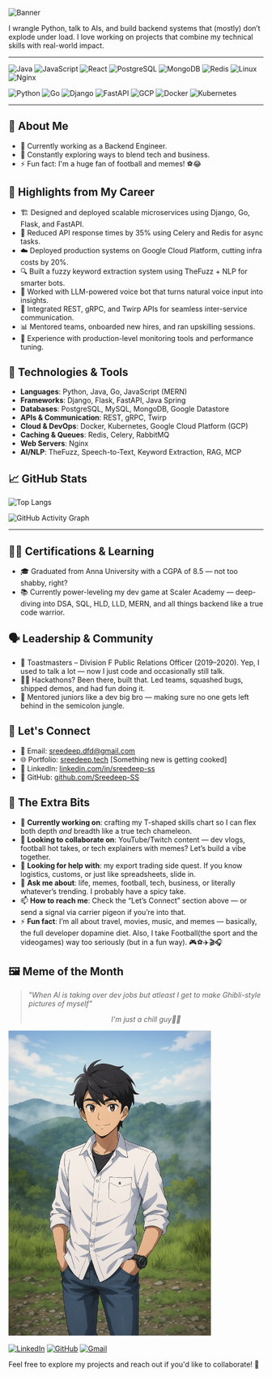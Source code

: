 ![Banner](https://capsule-render.vercel.app/api?type=waving&color=0:5B247A,100:1B1B1B&height=200&section=header&text=Hi%20there,%20I'm%20Sreedeep%20👋&fontColor=ffffff&fontSize=40&fontAlignY=35)

I wrangle Python, talk to AIs, and build backend systems that (mostly) don’t explode under load. I love working on projects that combine my technical skills with real-world impact.

---

![Java](https://img.shields.io/badge/Java-007396?style=for-the-badge&logo=java&logoColor=white)
![JavaScript](https://img.shields.io/badge/JavaScript-F7DF1E?style=for-the-badge&logo=javascript&logoColor=black)
![React](https://img.shields.io/badge/React-20232A?style=for-the-badge&logo=react&logoColor=61DAFB)
![PostgreSQL](https://img.shields.io/badge/PostgreSQL-4169E1?style=for-the-badge&logo=postgresql&logoColor=white)
![MongoDB](https://img.shields.io/badge/MongoDB-4EA94B?style=for-the-badge&logo=mongodb&logoColor=white)
![Redis](https://img.shields.io/badge/Redis-DC382D?style=for-the-badge&logo=redis&logoColor=white)
![Linux](https://img.shields.io/badge/Linux-FCC624?style=for-the-badge&logo=linux&logoColor=black)
![Nginx](https://img.shields.io/badge/Nginx-009639?style=for-the-badge&logo=nginx&logoColor=white)

![Python](https://img.shields.io/badge/Python-3670A0?style=for-the-badge&logo=python&logoColor=white)
![Go](https://img.shields.io/badge/Go-00ADD8?style=for-the-badge&logo=go&logoColor=white)
![Django](https://img.shields.io/badge/Django-092E20?style=for-the-badge&logo=django&logoColor=white)
![FastAPI](https://img.shields.io/badge/FastAPI-009688?style=for-the-badge&logo=fastapi&logoColor=white)
![GCP](https://img.shields.io/badge/GCP-4285F4?style=for-the-badge&logo=googlecloud&logoColor=white)
![Docker](https://img.shields.io/badge/Docker-2496ED?style=for-the-badge&logo=docker&logoColor=white)
![Kubernetes](https://img.shields.io/badge/Kubernetes-326CE5?style=for-the-badge&logo=kubernetes&logoColor=white)

---

## 🚀 About Me
- 💼 Currently working as a Backend Engineer.
- 🌱 Constantly exploring ways to blend tech and business.
- ⚡ Fun fact: I'm a huge fan of football and memes! ⚽😂

## 🧠 Highlights from My Career
- 🏗️ Designed and deployed scalable microservices using Django, Go, Flask, and FastAPI.
- 🔄 Reduced API response times by 35% using Celery and Redis for async tasks.
- ☁️ Deployed production systems on Google Cloud Platform, cutting infra costs by 20%.
- 🔍 Built a fuzzy keyword extraction system using TheFuzz + NLP for smarter bots.
- 🧠 Worked with LLM-powered voice bot that turns natural voice input into insights.
- 💬 Integrated REST, gRPC, and Twirp APIs for seamless inter-service communication.
- 📊 Mentored teams, onboarded new hires, and ran upskilling sessions.
- 🧪 Experience with production-level monitoring tools and performance tuning.

## 🧰 Technologies & Tools
- **Languages**: Python, Java, Go, JavaScript (MERN)
- **Frameworks**: Django, Flask, FastAPI, Java Spring
- **Databases**: PostgreSQL, MySQL, MongoDB, Google Datastore
- **APIs & Communication**: REST, gRPC, Twirp
- **Cloud & DevOps**: Docker, Kubernetes, Google Cloud Platform (GCP)
- **Caching & Queues**: Redis, Celery, RabbitMQ
- **Web Servers**: Nginx
- **AI/NLP**: TheFuzz, Speech-to-Text, Keyword Extraction, RAG, MCP


## 📈 GitHub Stats
<!--
![Sreedeep's GitHub Stats](https://github-readme-stats.vercel.app/api?username=Sreedeep-SS&show_icons=true&theme=tokyonight) -->

![Top Langs](https://github-readme-stats.vercel.app/api/top-langs/?username=Sreedeep-SS&layout=compact&theme=tokyonight)

![GitHub Activity Graph](https://github-readme-activity-graph.vercel.app/graph?username=Sreedeep-SS&theme=github-compact)

---

## 🧑‍🏫 Certifications & Learning
- 🎓 Graduated from Anna University with a CGPA of 8.5 — not too shabby, right?
- 📚 Currently power-leveling my dev game at Scaler Academy — deep-diving into DSA, SQL, HLD, LLD, MERN, and all things backend like a true code warrior.

## 🗣️ Leadership & Community
- 📣 Toastmasters – Division F Public Relations Officer (2019–2020). Yep, I used to talk a lot — now I just code and occasionally still talk.
- 🧑‍💻 Hackathons? Been there, built that. Led teams, squashed bugs, shipped demos, and had fun doing it.
- 🚀 Mentored juniors like a dev big bro — making sure no one gets left behind in the semicolon jungle.

## 🤝 Let's Connect
- 📧 Email: sreedeep.dfd@gmail.com
- 🌐 Portfolio: [sreedeep.tech](https://sreedeep.tech) [Something new is getting cooked]
- 🔗 LinkedIn: [linkedin.com/in/sreedeep-ss](https://linkedin.com/in/sreedeep-ss)
- 🐙 GitHub: [github.com/Sreedeep-SS](https://github.com/Sreedeep-SS)

## 🎯 The Extra Bits

- 🔭 **Currently working on**: crafting my T-shaped skills chart so I can flex both depth *and* breadth like a true tech chameleon.
- 👯 **Looking to collaborate on**: YouTube/Twitch content — dev vlogs, football hot takes, or tech explainers with memes? Let’s build a vibe together.
- 🤔 **Looking for help with**: my export trading side quest. If you know logistics, customs, or just like spreadsheets, slide in.
- 💬 **Ask me about**: life, memes, football, tech, business, or literally whatever’s trending. I probably have a spicy take.
- 📫 **How to reach me**: Check the “Let’s Connect” section above — or send a signal via carrier pigeon if you’re into that.
- ⚡ **Fun fact**: I’m all about travel, movies, music, and memes — basically, the full developer dopamine diet. Also, I take Football(the sport and the videogames) way too seriously (but in a fun way). 🎮⚽✈️🎬🎧

## 🖼️ Meme of the Month

> *"When AI is taking over dev jobs but atleast I get to make Ghibli-style pictures of myself"*
>
> <figcaption style="text-align: center; font-style: italic;">I'm just a chill guy🤖😌</figcaption>

<img src="https://github.com/Sreedeep-SS/Sreedeep-SS/blob/main/memes/Deeps%20is%20just%20a%20chill%20guy.png?raw=true" width="400" alt="Deep is just a chill guy"/>


[![LinkedIn](https://img.shields.io/badge/LinkedIn-blue?style=for-the-badge&logo=linkedin)](https://linkedin.com/in/sreedeep-ss)
[![GitHub](https://img.shields.io/badge/GitHub-100000?style=for-the-badge&logo=github&logoColor=white)](https://github.com/Sreedeep-SS)
[![Gmail](https://img.shields.io/badge/Gmail-red?style=for-the-badge&logo=gmail&logoColor=white)](mailto:sreedeep.dfd@gmail.com)

Feel free to explore my projects and reach out if you'd like to collaborate! 🚀


